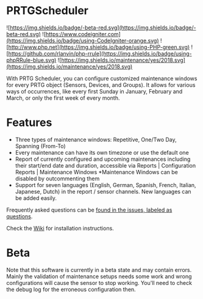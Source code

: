 # PRTGScheduler
![https://img.shields.io/badge/-beta-red.svg](https://img.shields.io/badge/-beta-red.svg) 
![https://www.codeigniter.com](https://img.shields.io/badge/using-CodeIgniter-orange.svg) 
![http://www.php.net](https://img.shields.io/badge/using-PHP-green.svg)
![https://github.com/rlanvin/php-rrule](https://img.shields.io/badge/using-phpRRule-blue.svg)
![https://img.shields.io/maintenance/yes/2018.svg](https://img.shields.io/maintenance/yes/2018.svg)

With PRTG Scheduler, you can configure customized maintenance windows for every PRTG object (Sensors, Devices, and Groups). It allows for various ways of occurrences, like every first Sunday in January, February and March, or only the first week of every month.

# Features
* Three types of maintenance windows: Repetitive, One/Two Day, Spanning (From-To)
* Every maintenance can have its own timezone or use the default one
* Report of currently configured and upcoming maintenances including their start/end date
and duration, accessible via Reports | Configuration Reports | Maintenance Windows
*Maintenance Windows can be disabled by outcommenting them
* Support for seven languages (English, German, Spanish, French, Italian, Japanese, Dutch)
in the report / sensor channels. New languages can be added easily.

Frequently asked questions can be [found in the issues, labeled as questions](https://github.com/PaesslerAG/PRTGScheduler/issues?q=is%3Aissue+is%3Aclosed).

Check the [Wiki](https://github.com/PaesslerAG/PRTGScheduler/wiki) for installation instructions.

# Beta
Note that this software is currently in a beta state and may contain errors. Mainly the validation of maintenance setups needs some work and wrong configurations will cause the sensor to stop working. You'll need to check the debug log for the erroneous configuration then. 
